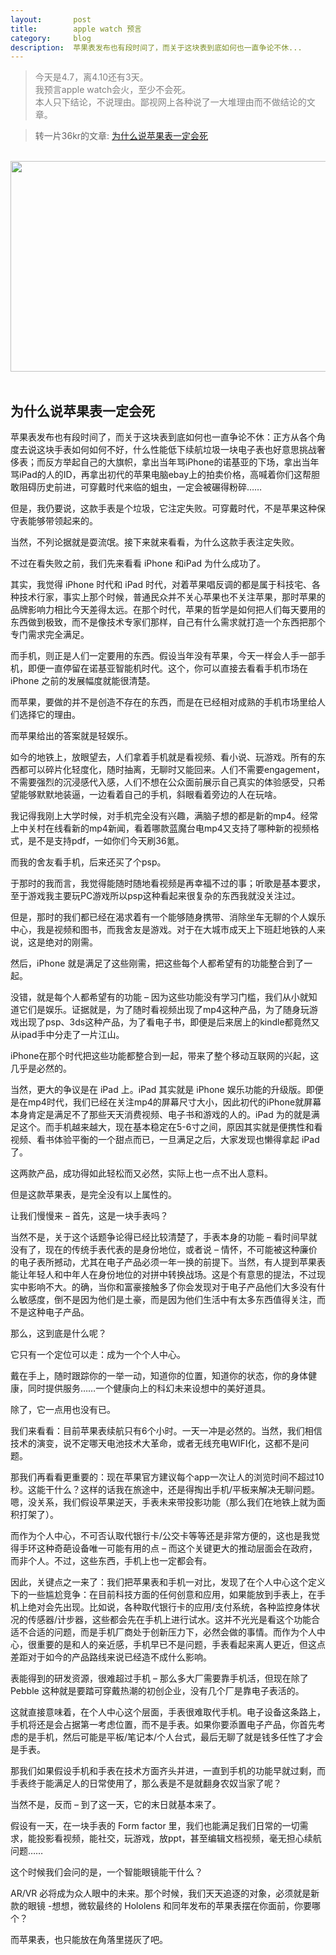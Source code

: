 ```yaml
---
layout:       post
title:        apple watch 预言
category:     blog
description:  苹果表发布也有段时间了，而关于这块表到底如何也一直争论不休...
---
```



<blockquote><p style="
    color: gray;
">今天是4.7，离4.10还有3天。
<br/>
我预言apple watch会火，至少不会死。
<br/>
本人只下结论，不说理由。鄙视网上各种说了一大堆理由而不做结论的文章。</p></blockquote>




>转一片36kr的文章:  <a href = "http://36kr.com/p/531427.html" class="external" target="_blank">为什么说苹果表一定会死</a>
<br/>


<section class="single-post-header"><div class="single-post-header__headline"><img alt="" class="image" height="337" src="http://a.36krcnd.com/nil_class/583f3b46-7028-4ab0-a559-da0a382c8633.jpg" width="620"></div></section>
<br/>

## 为什么说苹果表一定会死

<section class="article"><p></p><p>苹果表发布也有段时间了，而关于这块表到底如何也一直争论不休：正方从各个角度去说这块手表如何如何不好，什么性能低下续航垃圾一块电子表也好意思挑战奢侈表；而反方举起自己的大旗帜，拿出当年骂iPhone的诺基亚的下场，拿出当年骂iPad的人的ID，再拿出初代的苹果电脑ebay上的拍卖价格，高喊着你们这帮胆敢阻碍历史前进，可穿戴时代来临的蛆虫，一定会被碾得粉碎……</p><p> </p><p>但是，我仍要说，这款手表是个垃圾，它注定失败。可穿戴时代，不是苹果这种保守表能够带领起来的。</p><p> </p><p>当然，不列论据就是耍流氓。接下来就来看看，为什么这款手表注定失败。</p><p>不过在看失败之前，我们先来看看  iPhone 和iPad 为什么成功了。</p><p>其实，我觉得  iPhone 时代和  iPad 时代，对着苹果唱反调的都是属于科技宅、各种技术行家，事实上那个时候，普通民众并不关心苹果也不关注苹果，那时苹果的品牌影响力相比今天差得太远。在那个时代，苹果的哲学是如何把人们每天要用的东西做到极致，而不是像技术专家们那样，自己有什么需求就打造一个东西把那个专门需求完全满足。</p><p> </p><p>而手机，则正是人们一定要用的东西。假设当年没有苹果，今天一样会人手一部手机，即便一直停留在诺基亚智能机时代。这个，你可以直接去看看手机市场在  iPhone 之前的发展幅度就能很清楚。</p><p> </p><p>而苹果，要做的并不是创造不存在的东西，而是在已经相对成熟的手机市场里给人们选择它的理由。</p><p> </p><p>而苹果给出的答案就是轻娱乐。</p><p>如今的地铁上，放眼望去，人们拿着手机就是看视频、看小说、玩游戏。所有的东西都可以碎片化轻度化，随时抽离，无聊时又能回来。人们不需要engagement，不需要强烈的沉浸感代入感，人们不想在公众面前展示自己真实的体验感受，只希望能够默默地装逼，一边看着自己的手机，斜眼看着旁边的人在玩啥。</p><p> </p><p>我记得我刚上大学时候，对手机完全没有兴趣，满脑子想的都是新的mp4。经常上中关村在线看新的mp4新闻，看着哪款蓝魔台电mp4又支持了哪种新的视频格式，是不是支持pdf，一如你们今天刷36氪。</p><p> </p><p>而我的舍友看手机，后来还买了个psp。</p><p> </p><p>于那时的我而言，我觉得能随时随地看视频是再幸福不过的事；听歌是基本要求，至于游戏我主要玩PC游戏所以psp这种看起来很复杂的东西我就没关注过。</p><p> </p><p>但是，那时的我们都已经在渴求着有一个能够随身携带、消除坐车无聊的个人娱乐中心，我是视频和图书，而我舍友是游戏。对于在大城市成天上下班赶地铁的人来说，这是绝对的刚需。</p><p> </p><p>然后，iPhone 就是满足了这些刚需，把这些每个人都希望有的功能整合到了一起。</p><p> </p><p>没错，就是每个人都希望有的功能  – 因为这些功能没有学习门槛，我们从小就知道它们是娱乐。证据就是，为了随时看视频出现了mp4这种产品，为了随身玩游戏出现了psp、3ds这种产品，为了看电子书，即便是后来居上的kindle都竟然又从ipad手中分走了一片江山。</p><p> </p><p>iPhone在那个时代把这些功能都整合到一起，带来了整个移动互联网的兴起，这几乎是必然的。</p><p> </p><p>当然，更大的争议是在  iPad 上。iPad 其实就是  iPhone 娱乐功能的升级版。即便是在mp4时代，我们已经在关注mp4的屏幕尺寸大小，因此初代的iPhone就屏幕本身肯定是满足不了那些天天消费视频、电子书和游戏的人的。iPad 为的就是满足这个。而手机越来越大，现在基本稳定在5-6寸之间，原因其实就是便携性和看视频、看书体验平衡的一个甜点而已，一旦满足之后，大家发现也懒得拿起  iPad 了。</p><p> </p><p>这两款产品，成功得如此轻松而又必然，实际上也一点不出人意料。</p><p> </p><p>但是这款苹果表，是完全没有以上属性的。</p><p> </p><p>让我们慢慢来  – 首先，这是一块手表吗？</p><p> </p><p>当然不是，关于这个话题争论得已经比较清楚了，手表本身的功能  – 看时间早就没有了，现在的传统手表代表的是身份地位，或者说  – 情怀，不可能被这种廉价的电子表所撼动，尤其在电子产品必须一年一换的前提下。当然，有人提到苹果表能让年轻人和中年人在身份地位的对拼中转换战场。这是个有意思的提法，不过现实中影响不大。的确，当你和富豪接触多了你会发现对于电子产品他们大多没有什么敏感度，倒不是因为他们是土豪，而是因为他们生活中有太多东西值得关注，而不是这种电子产品。</p><p> </p><p>那么，这到底是什么呢？</p><p> </p><p>它只有一个定位可以走：成为一个个人中心。</p><p> </p><p>戴在手上，随时跟踪你的一举一动，知道你的位置，知道你的状态，你的身体健康，同时提供服务……一个健康向上的科幻未来设想中的美好道具。</p><p> </p><p>除了，它一点用也没有已。</p><p> </p><p>我们来看看：目前苹果表续航只有6个小时。一天一冲是必然的。当然，我们相信技术的演变，说不定哪天电池技术大革命，或者无线充电WIFI化，这都不是问题。</p><p> </p><p>那我们再看看更重要的：现在苹果官方建议每个app一次让人的浏览时间不超过10秒。这能干什么？这样的话我在旅途中，还是得掏出手机/平板来解决无聊问题。嗯，没关系，我们假设苹果逆天，手表未来带投影功能（那么我们在地铁上就为面积打架了）。</p><p> </p><p>而作为个人中心，不可否认取代银行卡/公交卡等等还是非常方便的，这也是我觉得手环这种奇葩设备唯一可能有用的点 – 而这个关键更大的推动层面会在政府，而非个人。不过，这些东西，手机上也一定都会有。</p><p> </p><p>因此，关键点之一来了：我们把苹果表和手机一对比，发现了在个人中心这个定义下的一些尴尬竞争：在目前科技方面的任何创意和应用，如果能放到手表上，在手机上绝对会先出现。比如说，各种取代银行卡的应用/支付系统，各种监控身体状况的传感器/计步器，这些都会先在手机上进行试水。这并不光光是看这个功能合适不合适的问题，而是手机厂商处于创新压力下，必然会做的事情。而作为个人中心，很重要的是和人的亲近感，手机早已不是问题，手表看起来离人更近，但这点差距对于如今的产品路线来说已经造不成什么影响。</p><p> </p><p>表能得到的研发资源，很难超过手机 – 那么多大厂需要靠手机活，但现在除了 Pebble 这种就是要踏可穿戴热潮的初创企业，没有几个厂是靠电子表活的。</p><p> </p><p>这就直接意味着，在个人中心这个层面，手表很难取代手机。电子设备这条路上，手机将还是会占据第一考虑位置，而不是手表。如果你要添置电子产品，你首先考虑的是手机，然后可能是平板/笔记本/个人台式，最后无聊了就是钱多任性了才会是手表。</p><p> </p><p>那我们如果假设手机和手表在技术方面齐头并进，一直到手机的功能早就过剩，而手表终于能满足人的日常使用了，那么表是不是就翻身农奴当家了呢？</p><p> </p><p>当然不是，反而  – 到了这一天，它的末日就基本来了。</p><p> </p><p>假设有一天，在一块手表的 Form factor 里，我们也能满足我们日常的一切需求，能投影看视频，能社交，玩游戏，放ppt，甚至编辑文档视频，毫无担心续航问题……</p><p> </p><p>这个时候我们会问的是，一个智能眼镜能干什么？</p><p> </p><p>AR/VR 必将成为众人眼中的未来。那个时候，我们天天追逐的对象，必须就是新款的眼镜  -想想，微软最终的 Hololens 和同年发布的苹果表摆在你面前，你要哪个？</p><p> </p><p>而苹果表，也只能放在角落里搓灰了吧。</p></section>



